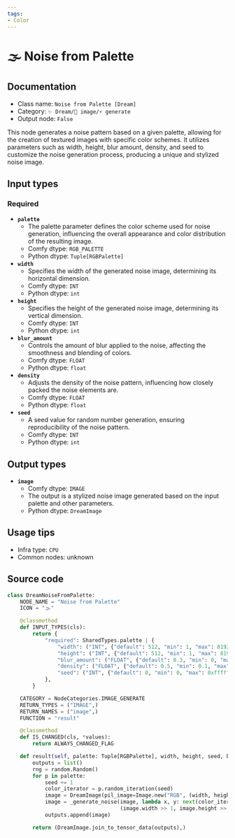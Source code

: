 ```yaml
---
tags:
- Color
---
```


# 🌫 Noise from Palette
## Documentation
- Class name: `Noise from Palette [Dream]`
- Category: `✨ Dream/🌄 image/⚡ generate`
- Output node: `False`

This node generates a noise pattern based on a given palette, allowing for the creation of textured images with specific color schemes. It utilizes parameters such as width, height, blur amount, density, and seed to customize the noise generation process, producing a unique and stylized noise image.
## Input types
### Required
- **`palette`**
    - The palette parameter defines the color scheme used for noise generation, influencing the overall appearance and color distribution of the resulting image.
    - Comfy dtype: `RGB_PALETTE`
    - Python dtype: `Tuple[RGBPalette]`
- **`width`**
    - Specifies the width of the generated noise image, determining its horizontal dimension.
    - Comfy dtype: `INT`
    - Python dtype: `int`
- **`height`**
    - Specifies the height of the generated noise image, determining its vertical dimension.
    - Comfy dtype: `INT`
    - Python dtype: `int`
- **`blur_amount`**
    - Controls the amount of blur applied to the noise, affecting the smoothness and blending of colors.
    - Comfy dtype: `FLOAT`
    - Python dtype: `float`
- **`density`**
    - Adjusts the density of the noise pattern, influencing how closely packed the noise elements are.
    - Comfy dtype: `FLOAT`
    - Python dtype: `float`
- **`seed`**
    - A seed value for random number generation, ensuring reproducibility of the noise pattern.
    - Comfy dtype: `INT`
    - Python dtype: `int`
## Output types
- **`image`**
    - Comfy dtype: `IMAGE`
    - The output is a stylized noise image generated based on the input palette and other parameters.
    - Python dtype: `DreamImage`
## Usage tips
- Infra type: `CPU`
- Common nodes: unknown


## Source code
```python
class DreamNoiseFromPalette:
    NODE_NAME = "Noise from Palette"
    ICON = "🌫"

    @classmethod
    def INPUT_TYPES(cls):
        return {
            "required": SharedTypes.palette | {
                "width": ("INT", {"default": 512, "min": 1, "max": 8192}),
                "height": ("INT", {"default": 512, "min": 1, "max": 8192}),
                "blur_amount": ("FLOAT", {"default": 0.3, "min": 0, "max": 1.0, "step": 0.05}),
                "density": ("FLOAT", {"default": 0.5, "min": 0.1, "max": 1.0, "step": 0.025}),
                "seed": ("INT", {"default": 0, "min": 0, "max": 0xffffffffffffffff})
            },
        }

    CATEGORY = NodeCategories.IMAGE_GENERATE
    RETURN_TYPES = ("IMAGE",)
    RETURN_NAMES = ("image",)
    FUNCTION = "result"

    @classmethod
    def IS_CHANGED(cls, *values):
        return ALWAYS_CHANGED_FLAG

    def result(self, palette: Tuple[RGBPalette], width, height, seed, blur_amount, density):
        outputs = list()
        rng = random.Random()
        for p in palette:
            seed += 1
            color_iterator = p.random_iteration(seed)
            image = DreamImage(pil_image=Image.new("RGB", (width, height), color=next(color_iterator)))
            image = _generate_noise(image, lambda x, y: next(color_iterator), rng,
                                    (image.width >> 1, image.height >> 1), blur_amount, density)
            outputs.append(image)

        return (DreamImage.join_to_tensor_data(outputs),)

```
